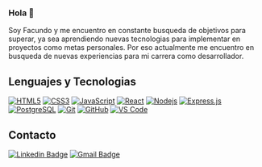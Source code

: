 ### Hola 👋

<!--
**FacuuGomez/FacuuGomez** is a ✨ _special_ ✨ repository because its `README.md` (this file) appears on your GitHub profile.
-->

Soy Facundo y me encuentro en constante busqueda de objetivos para superar, ya sea aprendiendo nuevas tecnologias para implementar en proyectos como metas personales. Por eso actualmente me encuentro en busqueda de nuevas experiencias para mi carrera como desarrollador.

## Lenguajes y Tecnologias 

[![HTML5](https://img.shields.io/badge/-HTML5-%23E44D27?style=flat-square&logo=html5&logoColor=ffffff&link=https://github.com/FacuuGomez/)](https://github.com/FacuuGomez/)
[![CSS3](https://img.shields.io/badge/-CSS3-%231572B6?style=flat-square&logo=css3&link=https://github.com/FacuuGomez/)](https://github.com/FacuuGomez/)
[![JavaScript](https://img.shields.io/badge/-JavaScript-%23F7DF1C?style=flat-square&logo=javascript&logoColor=000000&labelColor=%23F7DF1C&color=%23FFCE5A&link=https://github.com/FacuuGomez/)](https://github.com/FacuuGomez/)
[![React](https://img.shields.io/badge/-React-61DAFB?style=flat-square&logo=react&logoColor=ffffff&link=https://github.com/FacuuGomez/)](https://github.com/FacuuGomez/)
[![Nodejs](https://img.shields.io/badge/-Nodejs-339933?style=flat-square&logo=Node.js&logoColor=ffffff&link=https://github.com/FacuuGomez/)](https://github.com/FacuuGomez/)
<a href="#"><img alt="Express.js" src="https://img.shields.io/badge/Express.js-404d59.svg?logo=express&logoColor=white"></a>
[![PostgreSQL](https://img.shields.io/badge/-PostgreSQL-4169E1?style=flat-square&logo=postgresql&logoColor=ffffff&style=flat-square&link=https://github.com/FacuuGomez/)](https://github.com/FacuuGomez/)
[![Git](https://img.shields.io/badge/-Git-%23F05032?style=flat-square&logo=git&logoColor=%23ffffff&link=https://github.com/FacuuGomez/)](https://github.com/FacuuGomez/)
[![GitHub](https://img.shields.io/badge/-GitHub-181717?style=flat-square&logo=github&link=https://github.com/FacuuGomez/)](https://github.com/FacuuGomez/)
[![VS Code](http://img.shields.io/badge/-VS%20Code-007ACC?style=flat-square&logo=visual-studio-code&logoColor=ffffff&link=https://github.com/FacuuGomez/)](https://github.com/FacuuGomez/)

## Contacto

[![Linkedin Badge](https://img.shields.io/badge/-LinkedIn-blue?style=flat-square&logo=Linkedin&logoColor=white&link=https://www.linkedin.com/in/silvina-bordon/)](https://www.linkedin.com/in/facundo-gomez-293a68238/) 
[![Gmail Badge](https://img.shields.io/badge/-Gmail-c14438?style=flat-square&logo=Gmail&logoColor=white&link=mailto:facuugomez67@gmail.com)](mailto:facuugomez67@gmail.com)
